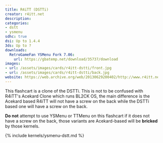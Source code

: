 ```yaml
---
title: R4iTT (DSTTi)
creator: r4itt.net
description:
categories:
- dstt
- ysmenu
sdhc: true
dsi: Up to 1.4.4
3ds: Up to ?
downloads:
  RetroGameFan YSMenu Fork 7.06:
    url: https://gbatemp.net/download/35737/download
images:
- url: /assets/images/cards/r4itt-dstti/front.jpg
- url: /assets/images/cards/r4itt-dstti/back.jpg
website: https://web.archive.org/web/20130629200402/http://www.r4itt.net/
---
```


This flashcart is a clone of the DSTTi. This is not to be confused with R4iTT's Acekard Clone which runs BL2CK OS, the main difference is the Acekard based R4iTT will not have a screw on the back while the DSTTi based one will have a screw on the back.

**Do not** attempt to use YSMenu or TTMenu on this flashcart if it does not have a screw on the back, those variants are Acekard-based will be **bricked** by those kernels.

{% include kernels/ysmenu-dstt.md %}